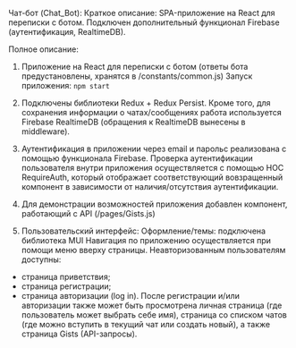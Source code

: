 
Чат-бот (Chat_Bot):
Краткое описание: SPA-приложение на React для переписки с ботом. Подключен дополнительный функционал Firebase (аутентификация, RealtimeDB).

Полное описание:
1. Приложение на React для переписки с ботом (ответы бота предустановлены, хранятся в /constants/common.js)
Запуск приложения: `npm start`

2. Подключены библиотеки Redux + Redux Persist. Кроме того, для сохранения информации о чатах/сообщениях работа используется Firebase RealtimeDB (обращения к RealtimeDB вынесены в middleware).

3. Аутентификация в приложении через email и парольс реализована с помощью функционала Firebase.
Проверка аутентификации пользователя внутри приложения осуществляется с помощью HOC RequireAuth, который отображает соответствующий вовзращенный компонент в зависимости от наличия/отсутствия аутентификации.

4. Для демонстрации возможностей приложения добавлен компонент, работающий с API (/pages/Gists.js)

5. Пользовательский интерфейс:
Оформление/темы: подключена библиотека MUI
Навигация по приложению осуществляется при помощи меню вверху страницы.
Неавторизованным пользователям доступны:
  - страница приветствия;
  - страница регистрации;
  - страница авторизации (log in).
После регистрации и/или авторизации также может быть просмотрена личная страница (где пользователь может выбрать себе имя), страница со списком чатов (где можно вступить в текущий чат или создать новый), а также страница Gists (API-запросы).

